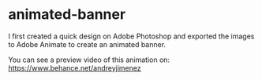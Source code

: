 # animated-banner

 I first created a quick design on Adobe Photoshop and exported the images to Adobe Animate to create an animated banner.
 
 You can see a preview video of this animation on: https://www.behance.net/andreyjimenez
